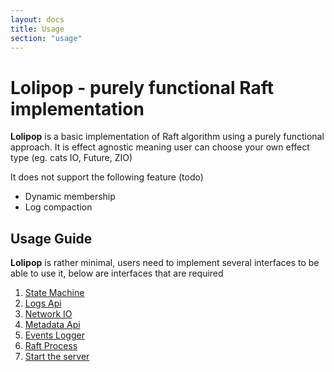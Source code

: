 ```yaml
---
layout: docs
title: Usage
section: "usage"
---
```


# Lolipop - purely functional Raft implementation

**Lolipop** is a basic implementation of Raft algorithm using a purely functional approach. It is effect agnostic meaning user can choose your own effect type (eg. cats IO, Future, ZIO)

It does not support the following feature (todo)

* Dynamic membership
* Log compaction 


## Usage Guide

**Lolipop** is rather minimal, users need to implement several interfaces to be able to use it, below are interfaces that are required

1. [State Machine](./state-machine.html)
2. [Logs Api](./logs-api.html)
3. [Network IO](./network-io.html)
4. [Metadata Api](./metadata-api.html)
5. [Events Logger](./events-logger.html)
6. [Raft Process](./raft-process.html)
7. [Start the server](./start-raft.html)
